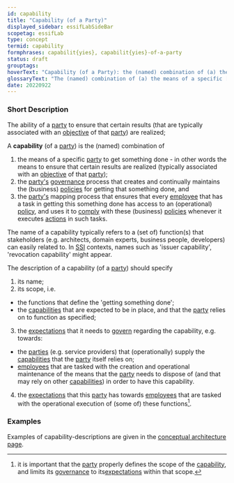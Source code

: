```yaml
---
id: capability
title: "Capability (of a Party)"
displayed_sidebar: essifLabSideBar
scopetag: essifLab
type: concept
termid: capability
formphrases: capabilit{yies}, capabilit{yies}-of-a-party
status: draft
grouptags:
hoverText: "Capability (of a Party): the (named) combination of (a) the Party's means to get something done, (b) the Party's Governance process that creates and continually maintains the (business) Policies for getting that something done, and (c) the Party's mapping process that ensures that every Employee that has a task in getting this something done has access to an (operational) Policy, and uses it to Comply with these (business) Policies whenever it executes Actions in such tasks."
glossaryText: "The (named) combination of (a) the means of a specific [party](@) to get something done, (b) the [party's](@) [governance](@) process that creates and continually maintains the (business) [policies](@) for getting that something done, and (c) the [party's](@) mapping process that ensures that every [employee](@) that has a task in getting this something done has access to an (operational) [policy](@), and uses it to [comply](@) with these (business) [policies](@) whenever it executes [actions](@) in such tasks."
date: 20220922
---
```


### Short Description

The ability of a [party](@) to ensure that certain results (that are typically associated with an [objective](@) of that [party](@)) are realized;


A **capability** (of a [party](@)) is the (named) combination of
1. the means of a specific [party](@) to get something done - in other words the means to ensure that certain results are realized (typically associated with an [objective](@) of that [party](@));
2. the [party's](@) [governance](@) process that creates and continually maintains the (business) [policies](@) for getting that something done, and
3. the [party's](@) mapping process that ensures that every [employee](@) that has a task in getting this something done has access to an (operational) [policy](@), and uses it to [comply](@) with these (business) [policies](@) whenever it executes [actions](@) in such tasks.

The name of a capability typically refers to a (set of) function(s) that stakeholders (e.g. architects, domain experts, business people, developers) can easily related to. In [SSI](@) contexts, names such as 'issuer capability', 'revocation capability' might appear.

The description of a capability (of a [party](@)) should specify
1. its name;
2. its scope, i.e.
  - the functions that define the 'getting something done';
  - the [capabilities](@) that are expected to be in place, and that the [party](@) relies on to function as specified;
3. the [expectations](@) that it needs to [govern](@) regarding the capability, e.g. towards:
  - the [parties](@) (e.g. service providers) that (operationally) supply the [capabilities](@) that the [party](@) itself relies on;
  - [employees](@) that are tasked with the creation and operational maintenance of the means that the [party](@) needs to dispose of (and that may rely on other [capabilities](@)) in order to have this capability.
4. the [expectations](@) that this [party](@) has towards [employees](@) that are tasked with the operational execution of (some of) these functions[^1].

[^1]: it is important that the [party](@) properly defines the scope of the [capability](@), and limits its [governance](@) to its[expectations](@) within that scope.

### Examples

Examples of capability-descriptions are given in the [conceptual architecture page](essifLab-fw-conceptual-architecture-framework#capabilities).